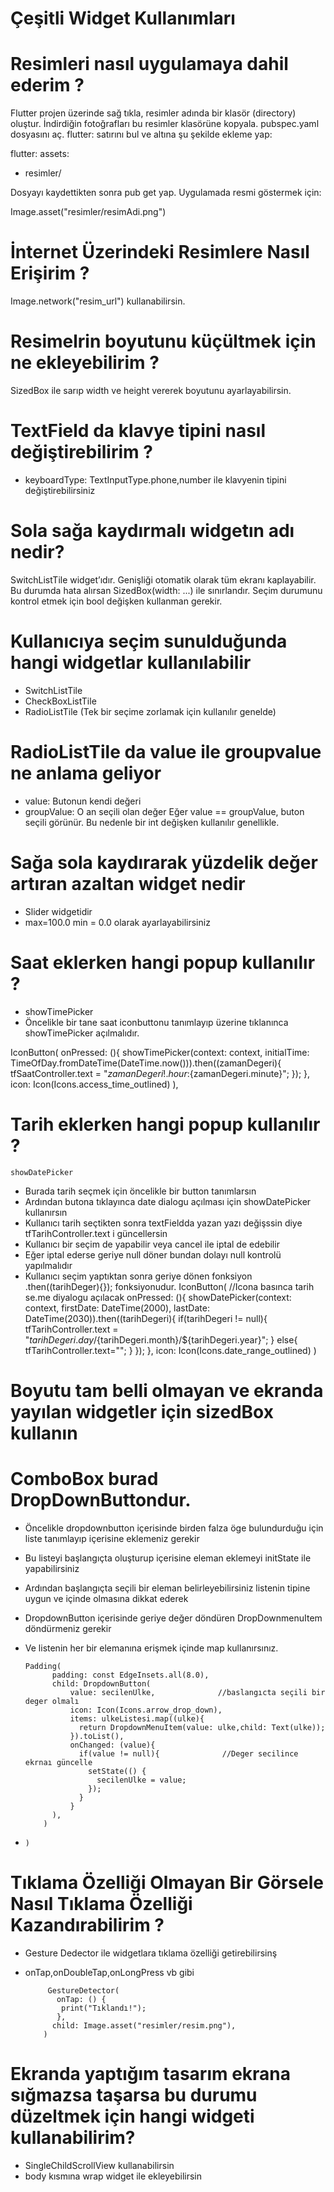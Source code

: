 # Çeşitli Widget Kullanımları 

# Resimleri nasıl uygulamaya dahil ederim ? 

Flutter projen üzerinde sağ tıkla, resimler adında bir klasör (directory) oluştur.
İndirdiğin fotoğrafları bu resimler klasörüne kopyala.
pubspec.yaml dosyasını aç.
flutter: satırını bul ve altına şu şekilde ekleme yap:

flutter:
  assets:
   - resimler/

Dosyayı kaydettikten sonra pub get yap.
Uygulamada resmi göstermek için:

   Image.asset("resimler/resimAdi.png")


# İnternet Üzerindeki Resimlere Nasıl Erişirim ?
Image.network("resim_url") kullanabilirsin.

# Resimelrin boyutunu küçültmek için ne ekleyebilirim ?
SizedBox ile sarıp width ve height vererek boyutunu ayarlayabilirsin.

# TextField da klavye tipini nasıl değiştirebilirim ? 
 - keyboardType: TextInputType.phone,number ile klavyenin tipini değiştirebilirsiniz

# Sola sağa kaydırmalı widgetın adı nedir? 

SwitchListTile widget’ıdır.
Genişliği otomatik olarak tüm ekranı kaplayabilir. 
Bu durumda hata alırsan SizedBox(width: ...) ile sınırlandır.
Seçim durumunu kontrol etmek için bool değişken kullanman gerekir.


# Kullanıcıya seçim sunulduğunda hangi widgetlar kullanılabilir

 - SwitchListTile
 - CheckBoxListTile
 - RadioListTile (Tek bir seçime zorlamak için kullanılır genelde)

# RadioListTile da value ile groupvalue ne anlama geliyor

- value: Butonun kendi değeri
- groupValue: O an seçili olan değer
Eğer value == groupValue, buton seçili görünür.
Bu nedenle bir int değişken kullanılır genellikle. 

# Sağa sola kaydırarak yüzdelik değer artıran azaltan widget nedir

- Slider widgetidir
- max=100.0 min = 0.0 olarak ayarlayabilirsiniz

# Saat eklerken hangi popup kullanılır ? 
- showTimePicker
-  Öncelikle bir tane saat iconbuttonu tanımlayıp üzerine tıklanınca showTimePicker açılmalıdır.

IconButton(
     onPressed: (){
         showTimePicker(context: context, initialTime: TimeOfDay.fromDateTime(DateTime.now())).then((zamanDegeri){
           tfSaatController.text = "${zamanDegeri!.hour}:${zamanDegeri.minute}";
         });
     },
     icon: Icon(Icons.access_time_outlined)
),

# Tarih eklerken hangi popup  kullanılır ? 
    showDatePicker
- Burada tarih seçmek için öncelikle bir button tanımlarsın
- Ardından butona tıklayınca date dialogu açılması için showDatePicker kullanırsın
- Kullanıcı tarih seçtikten sonra textFieldda yazan yazı değişssin diye tfTarihController.text i güncellersin
- Kullanıcı bir seçim de yapabilir veya cancel ile iptal de edebilir
- Eğer iptal ederse geriye null döner bundan dolayı null kontrolü yapılmalıdır
- Kullanıcı seçim yaptıktan sonra geriye dönen fonksiyon .then((tarihDeger){}); fonksiyonudur.
IconButton( //Icona basınca tarih se.me diyalogu açılacak
       onPressed: (){
        showDatePicker(context: context, firstDate: DateTime(2000), lastDate: DateTime(2030)).then((tarihDegeri){
          if(tarihDegeri != null){
             tfTarihController.text = "${tarihDegeri.day}/${tarihDegeri.month}/${tarihDegeri.year}";
          }
          else{
             tfTarihController.text="";
          }
        });
      },
icon: Icon(Icons.date_range_outlined)
)

# Boyutu tam belli olmayan ve ekranda yayılan widgetler için sizedBox kullanın

# ComboBox burad DropDownButtondur.
- Öncelikle dropdownbutton içerisinde birden falza öge bulundurduğu için liste tanımlayıp içerisine eklemeniz gerekir
- Bu listeyi başlangıçta oluşturup içerisine eleman eklemeyi initState ile yapabilirsiniz
- Ardından başlangıçta seçili bir eleman belirleyebilirsiniz listenin tipine uygun ve içinde olmasına dikkat ederek
- DropdownButton içerisinde geriye değer döndüren DropDownmenuItem döndürmeniz gerekir
- Ve listenin her bir elemanına erişmek içinde map kullanırsınız.

      Padding(
            padding: const EdgeInsets.all(8.0),
            child: DropdownButton(
                value: secilenUlke,              //baslangıcta seçili bir deger olmalı
                icon: Icon(Icons.arrow_drop_down),
                items: ulkeListesi.map((ulke){
                  return DropdownMenuItem(value: ulke,child: Text(ulke));
                }).toList(),
                onChanged: (value){
                  if(value != null){              //Deger secilince ekrnaı güncelle
                    setState(() {
                      secilenUlke = value;
                    });
                  }
                }
            ),
          )
-     )

# Tıklama Özelliği Olmayan Bir Görsele Nasıl Tıklama Özelliği Kazandırabilirim ? 

- Gesture Dedector ile widgetlara tıklama özelliği getirebilirsinş
- onTap,onDoubleTap,onLongPress vb gibi

           GestureDetector(
             onTap: () {
              print("Tıklandı!");
             },
            child: Image.asset("resimler/resim.png"),
          )


# Ekranda yaptığım tasarım ekrana sığmazsa taşarsa bu durumu düzeltmek için hangi widgeti kullanabilirim?

- SingleChildScrollView kullanabilirsin
- body kısmına wrap widget ile ekleyebilirsin
